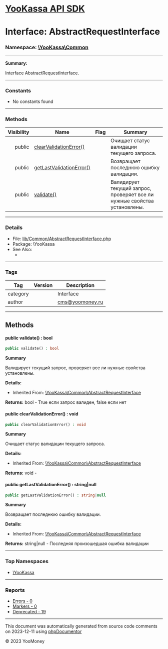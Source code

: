 # [YooKassa API SDK](../home.md)

# Interface: AbstractRequestInterface
### Namespace: [\YooKassa\Common](../namespaces/yookassa-common.md)
---
**Summary:**

Interface AbstractRequestInterface.

---
### Constants
* No constants found

---
### Methods
| Visibility | Name | Flag | Summary |
| ----------:| ---- | ---- | ------- |
| public | [clearValidationError()](../classes/YooKassa-Common-AbstractRequestInterface.md#method_clearValidationError) |  | Очищает статус валидации текущего запроса. |
| public | [getLastValidationError()](../classes/YooKassa-Common-AbstractRequestInterface.md#method_getLastValidationError) |  | Возвращает последнюю ошибку валидации. |
| public | [validate()](../classes/YooKassa-Common-AbstractRequestInterface.md#method_validate) |  | Валидирует текущий запрос, проверяет все ли нужные свойства установлены. |

---
### Details
* File: [lib/Common/AbstractRequestInterface.php](../../lib/Common/AbstractRequestInterface.php)
* Package: \YooKassa
* See Also:
  * [](https://yookassa.ru/developers/api)

---
### Tags
| Tag | Version | Description |
| --- | ------- | ----------- |
| category |  | Interface |
| author |  | cms@yoomoney.ru |

---
## Methods
<a name="method_validate" class="anchor"></a>
#### public validate() : bool

```php
public validate() : bool
```

**Summary**

Валидирует текущий запрос, проверяет все ли нужные свойства установлены.

**Details:**
* Inherited From: [\YooKassa\Common\AbstractRequestInterface](../classes/YooKassa-Common-AbstractRequestInterface.md)

**Returns:** bool - True если запрос валиден, false если нет


<a name="method_clearValidationError" class="anchor"></a>
#### public clearValidationError() : void

```php
public clearValidationError() : void
```

**Summary**

Очищает статус валидации текущего запроса.

**Details:**
* Inherited From: [\YooKassa\Common\AbstractRequestInterface](../classes/YooKassa-Common-AbstractRequestInterface.md)

**Returns:** void - 


<a name="method_getLastValidationError" class="anchor"></a>
#### public getLastValidationError() : string|null

```php
public getLastValidationError() : string|null
```

**Summary**

Возвращает последнюю ошибку валидации.

**Details:**
* Inherited From: [\YooKassa\Common\AbstractRequestInterface](../classes/YooKassa-Common-AbstractRequestInterface.md)

**Returns:** string|null - Последняя произошедшая ошибка валидации




---

### Top Namespaces

* [\YooKassa](../namespaces/yookassa.md)

---

### Reports
* [Errors - 0](../reports/errors.md)
* [Markers - 0](../reports/markers.md)
* [Deprecated - 19](../reports/deprecated.md)

---

This document was automatically generated from source code comments on 2023-12-11 using [phpDocumentor](http://www.phpdoc.org/)

&copy; 2023 YooMoney